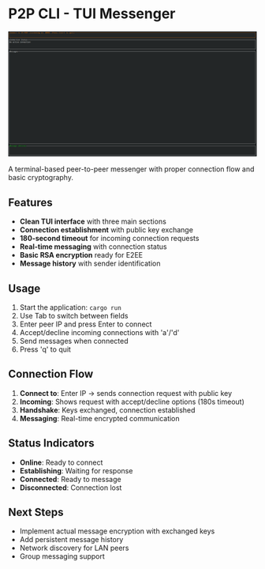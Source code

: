 # P2P CLI - TUI Messenger

![P2P TUI](public/p2p-tui.png)

A terminal-based peer-to-peer messenger with proper connection flow and basic cryptography.

## Features

- **Clean TUI interface** with three main sections
- **Connection establishment** with public key exchange
- **180-second timeout** for incoming connection requests
- **Real-time messaging** with connection status
- **Basic RSA encryption** ready for E2EE
- **Message history** with sender identification

## Usage

1. Start the application: `cargo run`
2. Use Tab to switch between fields
3. Enter peer IP and press Enter to connect
4. Accept/decline incoming connections with 'a'/'d'
5. Send messages when connected
6. Press 'q' to quit

## Connection Flow

1. **Connect to**: Enter IP → sends connection request with public key
2. **Incoming**: Shows request with accept/decline options (180s timeout)
3. **Handshake**: Keys exchanged, connection established
4. **Messaging**: Real-time encrypted communication

## Status Indicators

- **Online**: Ready to connect
- **Establishing**: Waiting for response
- **Connected**: Ready to message
- **Disconnected**: Connection lost

## Next Steps

- Implement actual message encryption with exchanged keys
- Add persistent message history
- Network discovery for LAN peers
- Group messaging support
